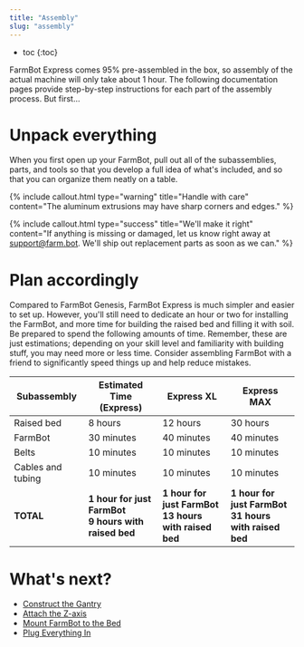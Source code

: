 ```yaml
---
title: "Assembly"
slug: "assembly"
---
```


* toc
{:toc}

FarmBot Express comes 95% pre-assembled in the box, so assembly of the actual machine will only take about 1 hour. The following documentation pages provide step-by-step instructions for each part of the assembly process. But first...

# Unpack everything

When you first open up your FarmBot, pull out all of the subassemblies, parts, and tools so that you develop a full idea of what's included, and so that you can organize them neatly on a table.

{%
include callout.html
type="warning"
title="Handle with care"
content="The aluminum extrusions may have sharp corners and edges."
%}



{%
include callout.html
type="success"
title="We'll make it right"
content="If anything is missing or damaged, let us know right away at [support@farm.bot](mailto:support@farm.bot). We'll ship out replacement parts as soon as we can."
%}



# Plan accordingly

Compared to FarmBot Genesis, FarmBot Express is much simpler and easier to set up. However, you'll still need to dedicate an hour or two for installing the FarmBot, and more time for building the raised bed and filling it with soil. Be prepared to spend the following amounts of time. Remember, these are just estimations; depending on your skill level and familiarity with building stuff, you may need more or less time. Consider assembling FarmBot with a friend to significantly speed things up and help reduce mistakes.

|Subassembly                   |Estimated Time (Express)      |Express XL                    |Express MAX                   |
|------------------------------|------------------------------|------------------------------|------------------------------|
|Raised bed                    |8 hours                       |12 hours                      |30 hours
|FarmBot                       |30 minutes                    |40 minutes                    |40 minutes
|Belts                         |10 minutes                    |10 minutes                    |10 minutes
|Cables and tubing             |10 minutes                    |10 minutes                    |10 minutes
|**TOTAL**                     |**1 hour for just FarmBot**<br>**9 hours with raised bed**|**1 hour for just FarmBot**<br>**13 hours with raised bed**|**1 hour for just FarmBot**<br>**31 hours with raised bed**





# What's next?

 * [Construct the Gantry](../FarmBot-Express-v1.0/assembly/construct-the-gantry.md)
 * [Attach the Z-axis](../FarmBot-Express-v1.0/assembly/attach-the-z-axis.md)
 * [Mount FarmBot to the Bed](../FarmBot-Express-v1.0/assembly/mount-farmbot-to-the-bed.md)
 * [Plug Everything In](../FarmBot-Express-v1.0/assembly/plug-everything-in.md)
